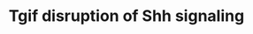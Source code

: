 ---
annotations:
- id: PW:0000321
  parent: signaling pathway
  type: Pathway Ontology
  value: altered Hedgehog signaling pathway
- id: DOID:630
  parent: genetic disease
  type: Disease Ontology
  value: genetic disease
- id: PW:0000003
  parent: signaling pathway
  type: Pathway Ontology
  value: signaling pathway
- id: CL:0007001
  parent: skeletogenic cell
  type: Cell Type Ontology
  value: skeletogenic cell
authors:
- AARandCo
- Egonw
- AlexanderPico
- DeSl
- Eweitz
communities:
- exrna
description: Mutations in the Sonic Hedgehog (SHH) gene result in HPE in humans and
  mice, and the Shh pathway is targeted by other mutations that cause holoprosencephaly
  (HPE). HPE is a severe human genetic disease affecting craniofacial development
  of children.  The TGIF1 gene maps to the HPE4, and the heterozygous loss of the
  TGIF1 mutations are associated with HPE, however mouse models have yet to explain
  how the inhibition of TGIF causes the genetic disease Holoprosencephaly.  Using
  a conditional Tgif1 allele, Taniguchi, et al. showed that mouse embryos lacking
  both Tgif1 and the related Tgif2 have HPE-like phenotypes reminiscent of Shh null
  embryos.
last-edited: 2021-05-22
ndex: aeca7c79-8b67-11eb-9e72-0ac135e8bacf
organisms:
- Homo sapiens
redirect_from:
- /index.php/Pathway:WP3674
- /instance/WP3674
- /instance/WP3674_r117841
revision: r117841
schema-jsonld:
- '@context': https://schema.org/
  '@id': https://wikipathways.github.io/pathways/WP3674.html
  '@type': Dataset
  creator:
    '@type': Organization
    name: WikiPathways
  description: Mutations in the Sonic Hedgehog (SHH) gene result in HPE in humans
    and mice, and the Shh pathway is targeted by other mutations that cause holoprosencephaly
    (HPE). HPE is a severe human genetic disease affecting craniofacial development
    of children.  The TGIF1 gene maps to the HPE4, and the heterozygous loss of the
    TGIF1 mutations are associated with HPE, however mouse models have yet to explain
    how the inhibition of TGIF causes the genetic disease Holoprosencephaly.  Using
    a conditional Tgif1 allele, Taniguchi, et al. showed that mouse embryos lacking
    both Tgif1 and the related Tgif2 have HPE-like phenotypes reminiscent of Shh null
    embryos.
  keywords:
  - FGF8
  - FOXG1
  - GLI3
  - NKX2-1
  - NODAL
  - SHH
  - SMAD2
  - TGIF1
  - TGIF2
  license: CC0
  name: Tgif disruption of Shh signaling
seo: CreativeWork
title: Tgif disruption of Shh signaling
wpid: WP3674
---